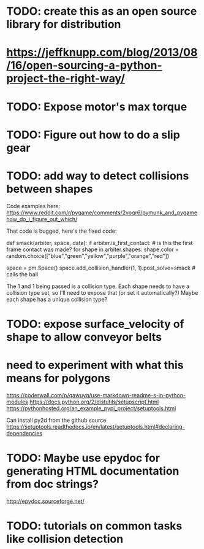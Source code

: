# TODO: create this as an open source library for distribution
# https://jeffknupp.com/blog/2013/08/16/open-sourcing-a-python-project-the-right-way/

# TODO: Expose motor's max torque

# TODO: Figure out how to do a slip gear

# TODO: add way to detect collisions between shapes
Code examples here: https://www.reddit.com/r/pygame/comments/2vogr6/pymunk_and_pygamehow_do_i_figure_out_which/

That code is bugged, here's the fixed code:

def smack(arbiter, space, data):
    if arbiter.is_first_contact: # is this the first frame contact was made?
        for shape in arbiter.shapes:
            shape.color = random.choice(["blue","green","yellow","purple","orange","red"])

space = pm.Space()
space.add_collision_handler(1, 1).post_solve=smack # calls the ball


The 1 and 1 being passed is a collision type.  Each shape needs to have a collision type
set, so I'll need to expose that (or set it automatically?)  Maybe each shape has a
unique collision type?







# TODO: expose surface_velocity of shape to allow conveyor belts
# need to experiment with what this means for polygons


https://coderwall.com/p/qawuyq/use-markdown-readme-s-in-python-modules
https://docs.python.org/2/distutils/setupscript.html
https://pythonhosted.org/an_example_pypi_project/setuptools.html

Can install py2d from the github source
https://setuptools.readthedocs.io/en/latest/setuptools.html#declaring-dependencies

# TODO: Maybe use epydoc for generating HTML documentation from doc strings?
http://epydoc.sourceforge.net/

# TODO: tutorials on common tasks like collision detection
